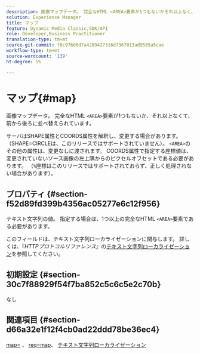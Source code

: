 ```yaml
---
description: 画像マップデータ。 完全なHTML <AREA>要素が1つもないかそれ以上なく、前から後ろに並べ替えられます。
solution: Experience Manager
title: マップ
feature: Dynamic Media Classic,SDK/API
role: Developer,Business Practitioner
translation-type: tm+mt
source-git-commit: f6c97606d7a4209427316d7367013ad9585a5cae
workflow-type: tm+mt
source-wordcount: '139'
ht-degree: 5%

---
```



# マップ{#map}

画像マップデータ。 完全なHTML `<AREA>`要素が1つもないか、それ以上なくて、前から後ろに並べ替えられています。

サーバはSHAPE属性とCOORDS属性を解釈し、変更する場合があります。 （SHAPE=CIRCLEは、このリリースではサポートされていません）。 `<AREA>`のその他の属性は、変更なしに渡されます。 COORDS属性で指定する座標値は、変更されていないソース画像の左上隅からのピクセルオフセットである必要があります。 （`%`座標はこのリリースではサポートされておらず、正しく処理されない場合があります）。

## プロパティ {#section-f52d89fd399b4356ac05277e6c12f956}

テキスト文字列の値。 指定する場合は、1つ以上の完全なHTML `<AREA>`要素である必要があります。

このフィールドは、テキスト文字列ローカライゼーションに関与します。 詳しくは、『*HTTPプロトコルリファレンス*』の[テキスト文字列ローカライゼーション](/help/aem-is-ir-api/is-api/http-ref/image-serving-api-ref/c-http-protocol-reference/c-syntax-and-features/r-text-string-localization.md)を参照してください。

## 初期設定 {#section-30c7f88929f54f7ba852c5c6c5e2c70b}

なし

## 関連項目 {#section-d66a32e1f12f4cb0ad22ddd78be36ec4}

[map=](/help/aem-is-ir-api/is-api/http-ref/image-serving-api-ref/c-http-protocol-reference/c-command-reference/r-map.md) 、 [req=map](/help/aem-is-ir-api/is-api/http-ref/image-serving-api-ref/c-http-protocol-reference/c-command-reference/r-req/r-req.md)、 [テキスト文字列ローカライゼーション](/help/aem-is-ir-api/is-api/http-ref/image-serving-api-ref/c-http-protocol-reference/c-syntax-and-features/r-text-string-localization.md)
